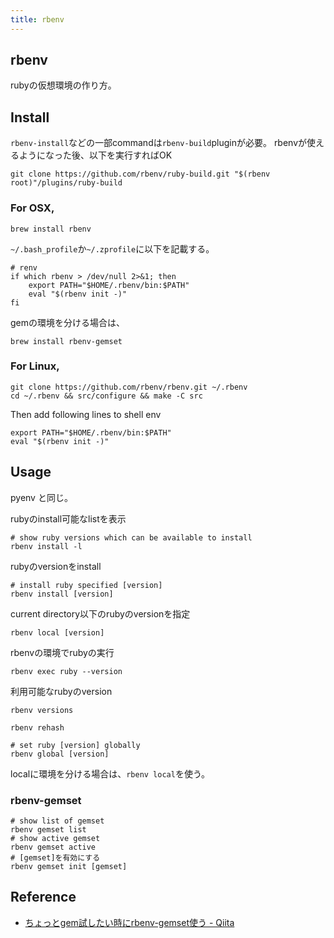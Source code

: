 ```yaml
---
title: rbenv
---
```


## rbenv
rubyの仮想環境の作り方。

## Install
`rbenv-install`などの一部commandは`rbenv-build`pluginが必要。
rbenvが使えるようになった後、以下を実行すればOK

```
git clone https://github.com/rbenv/ruby-build.git "$(rbenv root)"/plugins/ruby-build
```

### For OSX,

```
brew install rbenv
```

`~/.bash_profile`か`~/.zprofile`に以下を記載する。

```shell
# renv
if which rbenv > /dev/null 2>&1; then
    export PATH="$HOME/.rbenv/bin:$PATH"
    eval "$(rbenv init -)"
fi
```

gemの環境を分ける場合は、

```
brew install rbenv-gemset
```

### For Linux,

```
git clone https://github.com/rbenv/rbenv.git ~/.rbenv
cd ~/.rbenv && src/configure && make -C src
```

Then add following lines to shell env

```
export PATH="$HOME/.rbenv/bin:$PATH"
eval "$(rbenv init -)"
```

## Usage
pyenv と同じ。

rubyのinstall可能なlistを表示

```
# show ruby versions which can be available to install
rbenv install -l
```

rubyのversionをinstall

```
# install ruby specified [version]
rbenv install [version]
```

current directory以下のrubyのversionを指定

```
rbenv local [version]
```

rbenvの環境でrubyの実行

```
rbenv exec ruby --version
```

利用可能なrubyのversion

```
rbenv versions
```

```
rbenv rehash
```

```
# set ruby [version] globally
rbenv global [version] 
```

localに環境を分ける場合は、`rbenv local`を使う。

### rbenv-gemset

```
# show list of gemset
rbenv gemset list
# show active gemset
rbenv gemset active
# [gemset]を有効にする
rbenv gemset init [gemset]
```

## Reference
* [ちょっとgem試したい時にrbenv-gemset使う - Qiita](http://qiita.com/chinmo@github/items/6f531b4dd748c1cf5497)
